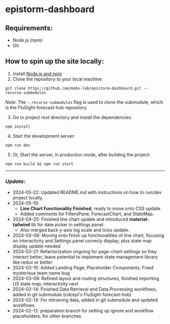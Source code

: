 # epistorm-dashboard

## Requirements:

- Node.js (npm)
- Git

## How to spin up the site locally:

1. Install [Node.js and npm](https://nodejs.org/en)
2. Clone the repository to your local machine:

```git clone https://github.com/mobs-lab/epistorm-dashboard.git --recurse-submodules```

_Note_: The `--recurse-submodules` flag is used to clone the submodule, which is the FluSight-forecast-hub repository.

3. Go to project root directory and install the dependencies:

```npm install```

4. Start the development server:

```npm run dev```

5. Or, Start the server, in production mode, after building the project:

```npm run build && npm run start```

---

### _Update_:

- 2024-05-22: Updated README.md with instructions on how to run/dev project locally.
- 2024-05-19:
    - **Line Chart Functionality Finished**, ready to move onto CSS update.
    - Added comments for FiltersPane, ForecastChart, and StateMap.
- 2024-04-25: Finished line chart update and introduced **material-tailwind** lib for date picker in settings panel.
    - Also merged back y-axis log scale and ticks update.
- 2024-04-08: Moving onto finish up functionalities of line chart, focusing on interactivity and Settings panel correcly
  display; plus state map display update needed
- 2024-03-21: Refactorization ongoing for page-chart-settings so they interact better, leave potential to implement
  state management library like redux or better
- 2024-03-10: Added Landing Page; Placeholder Components; Fixed mysterious team name bug
- 2024-03-09: Refined layout and routing structures, finished importing US state map, interactivity next
- 2024-02-14: Finished Data Retrieval and Data Processing workflows, added in git submodule (cdcepi's
  FluSight-forecast-hub)
- 2024-02-14: For retrieving data, added in git submodule and updated workflows
- 2024-02-12: preparation branch for setting up ignore and workflow placeholders, for other branches